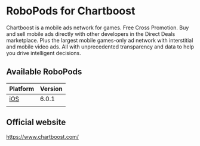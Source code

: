 # RoboPods for Chartboost

Chartboost is a mobile ads network for games.
Free Cross Promotion. Buy and sell mobile ads directly with other developers in the Direct Deals marketplace. Plus the largest mobile games-only ad network with interstitial and mobile video ads. All with unprecedented transparency and data to help you drive intelligent decisions.

## Available RoboPods

| Platform    | Version |
|-------------|---------|
| [iOS](ios/) | 6.0.1   |
|             |         |

## Official website

https://www.chartboost.com/